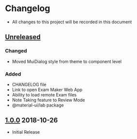 # Changelog

- All changes to this project will be recorded in this document

## [Unreleased]

### Changed

- Moved MuiDialog style from theme to component level

### Added

- CHANGELOG file
- Link to open Exam Maker Web App
- Ability to load remote Exam files
- Note Taking feature to Review Mode
- @material-ui/lab package

## [1.0.0] 2018-10-26

- Initial Release

[unreleased]: https://github.com/benjaminadk/electron-exam/compare/v1.0.0...HEAD
[1.0.0]: https://github.com/benjaminadk/electron-exam/compare/v0.3.0...v1.0.0
